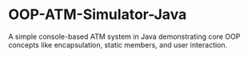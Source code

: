 # OOP-ATM-Simulator-Java
A simple console-based ATM system in Java demonstrating core OOP concepts like encapsulation, static members, and user interaction.
